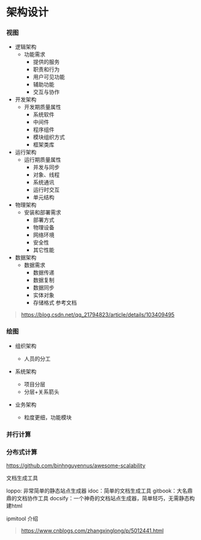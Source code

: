 <!--
 * @Descripttion: 
 * @version: 
 * @Author: WangShuaibing
 * @Date: 2020-10-24 15:44:54
 * @LastEditors: WangShuaibing
 * @LastEditTime: 2020-11-18 14:38:15
-->
# 架构设计


### 视图

- 逻辑架构
    - 功能需求
        - 提供的服务
        - 职责和行为
        - 用户可见功能
        - 辅助功能
        - 交互与协作
- 开发架构
    - 开发期质量属性
        - 系统软件
        - 中间件
        - 程序组件
        - 模块组织方式
        - 框架类库
- 运行架构
    - 运行期质量属性
        - 并发与同步
        - 对象、线程
        - 系统通讯
        - 运行时交互
        - 单元结构
- 物理架构
    - 安装和部署需求
        - 部署方式
        - 物理设备
        - 网络环境
        - 安全性
        - 其它性能
- 数据架构
    - 数据需求
        - 数据传递
        - 数据复制
        - 数据同步
        - 实体对象
        - 存储格式
参考文档
> https://blog.csdn.net/qq_21794823/article/details/103409495

### 绘图
- 组织架构
    - 人员的分工

- 系统架构
    - 项目分层
    - 分层+关系箭头

- 业务架构
    - 粒度更细，功能模块





### 并行计算


### 分布式计算




https://github.com/binhnguyennus/awesome-scalability


文档生成工具

loppo: 非常简单的静态站点生成器
idoc：简单的文档生成工具
gitbook：大名鼎鼎的文档协作工具
docsify：一个神奇的文档站点生成器，简单轻巧，无需静态构建html



ipmitool 介绍
> https://www.cnblogs.com/zhangxinglong/p/5012441.html